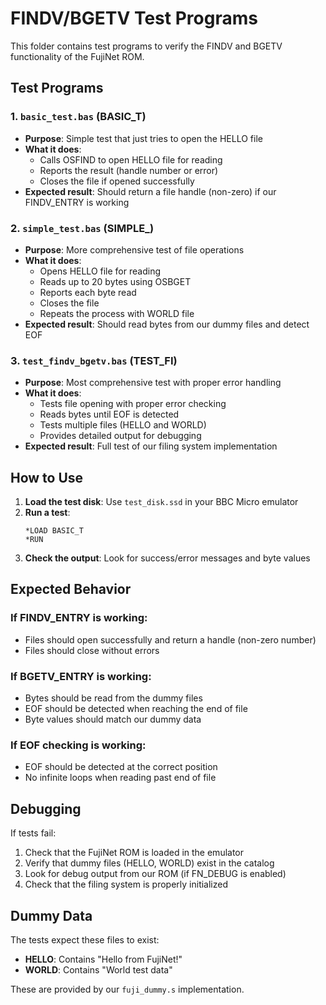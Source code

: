 # FINDV/BGETV Test Programs

This folder contains test programs to verify the FINDV and BGETV functionality of the FujiNet ROM.

## Test Programs

### 1. `basic_test.bas` (BASIC_T)
- **Purpose**: Simple test that just tries to open the HELLO file
- **What it does**: 
  - Calls OSFIND to open HELLO file for reading
  - Reports the result (handle number or error)
  - Closes the file if opened successfully
- **Expected result**: Should return a file handle (non-zero) if our FINDV_ENTRY is working

### 2. `simple_test.bas` (SIMPLE_)
- **Purpose**: More comprehensive test of file operations
- **What it does**:
  - Opens HELLO file for reading
  - Reads up to 20 bytes using OSBGET
  - Reports each byte read
  - Closes the file
  - Repeats the process with WORLD file
- **Expected result**: Should read bytes from our dummy files and detect EOF

### 3. `test_findv_bgetv.bas` (TEST_FI)
- **Purpose**: Most comprehensive test with proper error handling
- **What it does**:
  - Tests file opening with proper error checking
  - Reads bytes until EOF is detected
  - Tests multiple files (HELLO and WORLD)
  - Provides detailed output for debugging
- **Expected result**: Full test of our filing system implementation

## How to Use

1. **Load the test disk**: Use `test_disk.ssd` in your BBC Micro emulator
2. **Run a test**: 
   ```
   *LOAD BASIC_T
   *RUN
   ```
3. **Check the output**: Look for success/error messages and byte values

## Expected Behavior

### If FINDV_ENTRY is working:
- Files should open successfully and return a handle (non-zero number)
- Files should close without errors

### If BGETV_ENTRY is working:
- Bytes should be read from the dummy files
- EOF should be detected when reaching the end of file
- Byte values should match our dummy data

### If EOF checking is working:
- EOF should be detected at the correct position
- No infinite loops when reading past end of file

## Debugging

If tests fail:
1. Check that the FujiNet ROM is loaded in the emulator
2. Verify that dummy files (HELLO, WORLD) exist in the catalog
3. Look for debug output from our ROM (if FN_DEBUG is enabled)
4. Check that the filing system is properly initialized

## Dummy Data

The tests expect these files to exist:
- **HELLO**: Contains "Hello from FujiNet!" 
- **WORLD**: Contains "World test data"

These are provided by our `fuji_dummy.s` implementation.
